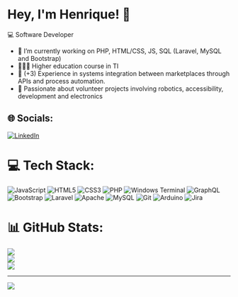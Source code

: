 # Hey, I'm Henrique! 👋


💻 Software Developer 

- 🔭 I’m currently working on PHP, HTML/CSS, JS, SQL (Laravel, MySQL and Bootstrap)
- 👩🏻‍🎓 Higher education course in TI
- 💼 (+3) Experience in systems integration between marketplaces through APIs and process automation.
- 🎨 Passionate about volunteer projects involving robotics, accessibility, development and electronics

## 🌐 Socials:
[![LinkedIn](https://img.shields.io/badge/LinkedIn-%230077B5.svg?logo=linkedin&logoColor=white)](https://linkedin.com/in/https://www.linkedin.com/in/henriquedevbr/) 

# 💻 Tech Stack:
![JavaScript](https://img.shields.io/badge/javascript-%23323330.svg?style=for-the-badge&logo=javascript&logoColor=%23F7DF1E) ![HTML5](https://img.shields.io/badge/html5-%23E34F26.svg?style=for-the-badge&logo=html5&logoColor=white) ![CSS3](https://img.shields.io/badge/css3-%231572B6.svg?style=for-the-badge&logo=css3&logoColor=white) ![PHP](https://img.shields.io/badge/php-%23777BB4.svg?style=for-the-badge&logo=php&logoColor=white) ![Windows Terminal](https://img.shields.io/badge/Windows%20Terminal-%234D4D4D.svg?style=for-the-badge&logo=windows-terminal&logoColor=white) ![GraphQL](https://img.shields.io/badge/-GraphQL-E10098?style=for-the-badge&logo=graphql&logoColor=white) ![Bootstrap](https://img.shields.io/badge/bootstrap-%238511FA.svg?style=for-the-badge&logo=bootstrap&logoColor=white) ![Laravel](https://img.shields.io/badge/laravel-%23FF2D20.svg?style=for-the-badge&logo=laravel&logoColor=white) ![Apache](https://img.shields.io/badge/apache-%23D42029.svg?style=for-the-badge&logo=apache&logoColor=white) ![MySQL](https://img.shields.io/badge/mysql-4479A1.svg?style=for-the-badge&logo=mysql&logoColor=white) ![Git](https://img.shields.io/badge/git-%23F05033.svg?style=for-the-badge&logo=git&logoColor=white) ![Arduino](https://img.shields.io/badge/-Arduino-00979D?style=for-the-badge&logo=Arduino&logoColor=white) ![Jira](https://img.shields.io/badge/jira-%230A0FFF.svg?style=for-the-badge&logo=jira&logoColor=white)
# 📊 GitHub Stats:
![](https://github-readme-stats.vercel.app/api?username=henriquebdev&theme=dark&hide_border=true&include_all_commits=false&count_private=false)<br/>
![](https://github-readme-streak-stats.herokuapp.com/?user=henriquebdev&theme=dark&hide_border=true)<br/>
![](https://github-readme-stats.vercel.app/api/top-langs/?username=henriquebdev&theme=dark&hide_border=true&include_all_commits=false&count_private=false&layout=compact)

---
[![](https://visitcount.itsvg.in/api?id=henriquebdev&icon=0&color=0)](https://visitcount.itsvg.in)

<!-- Proudly created with GPRM ( https://gprm.itsvg.in ) -->

